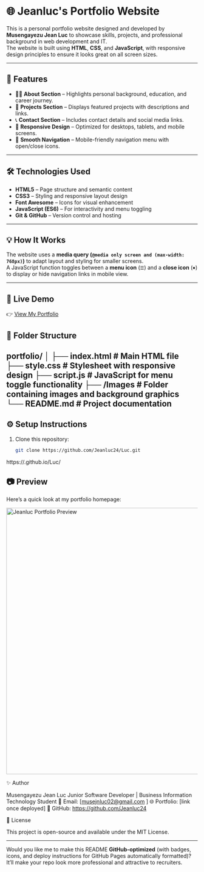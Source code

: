 # 🌐 Jeanluc's Portfolio Website

This is a personal portfolio website designed and developed by **Musengayezu Jean Luc** to showcase skills, projects, and professional background in web development and IT.  
The website is built using **HTML**, **CSS**, and **JavaScript**, with responsive design principles to ensure it looks great on all screen sizes.

---

## 🚀 Features

- 🧑‍💻 **About Section** – Highlights personal background, education, and career journey.  
- 💼 **Projects Section** – Displays featured projects with descriptions and links.  
- 📞 **Contact Section** – Includes contact details and social media links.  
- 📱 **Responsive Design** – Optimized for desktops, tablets, and mobile screens.  
- 🎨 **Smooth Navigation** – Mobile-friendly navigation menu with open/close icons.  

---

## 🛠️ Technologies Used

- **HTML5** – Page structure and semantic content  
- **CSS3** – Styling and responsive layout design  
- **Font Awesome** – Icons for visual enhancement  
- **JavaScript (ES6)** – For interactivity and menu toggling  
- **Git & GitHub** – Version control and hosting  

---

## 💡 How It Works

The website uses a **media query (`@media only screen and (max-width: 768px)`)** to adapt layout and styling for smaller screens.  
A JavaScript function toggles between a **menu icon** (`☰`) and a **close icon** (`✖`) to display or hide navigation links in mobile view.

---
## 🔗 Live Demo
👉 [View My Portfolio](https://jeanluc24.github.io/Luc/)

## 🧩 Folder Structure

portfolio/
│
├── index.html # Main HTML file
├── style.css # Stylesheet with responsive design
├── script.js # JavaScript for menu toggle functionality
├── /Images # Folder containing images and background graphics
└── README.md # Project documentation
---

## ⚙️ Setup Instructions

1. Clone this repository:
   ```bash
   git clone https://github.com/Jeanluc24/Luc.git

  https://<jeanluc24>.github.io/Luc/

  ## 📷 Preview

Here’s a quick look at my portfolio homepage:

<img src="Images/Screenshot 2025-10-29 124253.png" alt="Jeanluc Portfolio Preview" width="700">


✨ Author

Musengayezu Jean Luc
Junior Software Developer | Business Information Technology Student
📧 Email: [musejnluc02@gmail.com
]
🌐 Portfolio: [link once deployed]
💼 GitHub: https://github.com/Jeanluc24

🪪 License

This project is open-source and available under the MIT License.


---

Would you like me to make this README **GitHub-optimized** (with badges, icons, and deploy instructions for GitHub Pages automatically formatted)?  
It’ll make your repo look more professional and attractive to recruiters.

